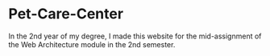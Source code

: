 # Pet-Care-Center
In the 2nd year of my degree, I made this website for the mid-assignment of the Web Architecture module in the 2nd semester.
